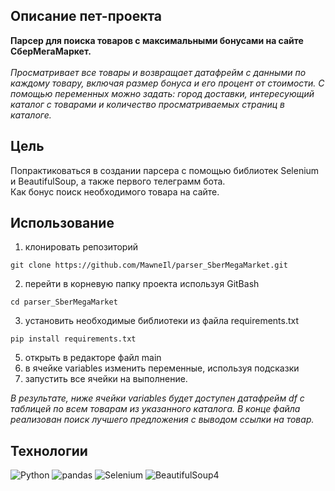 ## Описание пет-проекта 
<b>Парсер для поиска товаров с максимальными бонусами на сайте СберМегаМаркет.</b><br><br>
<em>Просматривает все товары и возвращает датафрейм с данными по каждому товару, включая размер бонуса и его процент от стоимости.
С помощью переменных можно задать: город доставки, интересующий каталог с товарами и количество просматриваемых страниц в каталоге.</em>

## Цель
Попрактиковаться в создании парсера с помощью библиотек Selenium и BeautifulSoup, а также первого телеграмм бота.<br> Как бонус поиск необходимого товара на сайте.

## Использование
1. клонировать репозиторий
```
git clone https://github.com/MawneIl/parser_SberMegaMarket.git
``` 
2. перейти в корневую папку проекта используя GitBash
```
cd parser_SberMegaMarket
```
3. установить необходимые библиотеки из файла requirements.txt
```
pip install requirements.txt
```
5. открыть в редакторе файл main
6. в ячейке variables изменить переменные, используя подсказки
7. запустить все ячейки на выполнение.

<em>В результате, ниже ячейки variables будет доступен датафрейм df с таблицей по всем товарам из указанного каталога.
В конце файла реализован поиск лучшего предложения с выводом ссылки на товар.</em>

## Технологии
![Python](https://img.shields.io/badge/python-3670A0?style=for-the-badge&logo=python&logoColor=ffdd54)
![pandas](https://img.shields.io/badge/pandas-%23150458.svg?style=for-the-badge&logo=pandas&logoColor=white)
![Selenium](https://img.shields.io/badge/-selenium-%43B02A?style=for-the-badge&logo=selenium&logoColor=white)
![BeautifulSoup4](https://img.shields.io/badge/BeautifulSoup4-%23ffffff.svg?style=for-the-badge&logo=BeautifulSoup4&logoColor=black)
